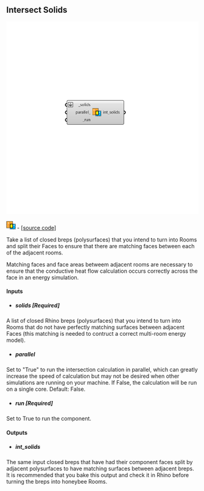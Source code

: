 ## Intersect Solids

![](../../images/components/Intersect_Solids.png)

![](../../images/icons/Intersect_Solids.png) - [[source code]](https://github.com/ladybug-tools/honeybee-grasshopper-core/blob/master/honeybee_grasshopper_core/src//HB%20Intersect%20Solids.py)


Take a list of closed breps (polysurfaces) that you intend to turn into Rooms and split their Faces to ensure that there are matching faces between each of the adjacent rooms. 

Matching faces and face areas betweem adjacent rooms are necessary to ensure that the conductive heat flow calculation occurs correctly across the face in an energy simulation. 



#### Inputs
* ##### solids [Required]
A list of closed Rhino breps (polysurfaces) that you intend to turn into Rooms that do not have perfectly matching surfaces between adjacent Faces (this matching is needed to contruct a correct multi-room energy model). 
* ##### parallel 
Set to "True" to run the intersection calculation in parallel, which can greatly increase the speed of calculation but may not be desired when other simulations are running on your machine. If False, the calculation will be run on a single core. Default: False. 
* ##### run [Required]
Set to True to run the component. 

#### Outputs
* ##### int_solids
The same input closed breps that have had their component faces split by adjacent polysurfaces to have matching surfaces between adjacent breps.  It is recommended that you bake this output and check it in Rhino before turning the breps into honeybee Rooms. 